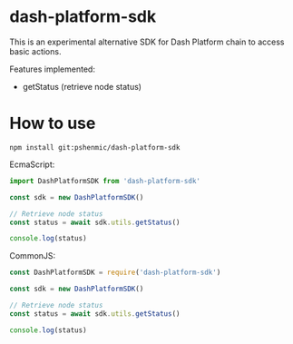 # dash-platform-sdk

This is an experimental alternative SDK for Dash Platform chain to access basic actions.


Features implemented:

* getStatus (retrieve node status)


# How to use

`npm install git:pshenmic/dash-platform-sdk`


EcmaScript:
```javascript
import DashPlatformSDK from 'dash-platform-sdk'

const sdk = new DashPlatformSDK()

// Retrieve node status
const status = await sdk.utils.getStatus()

console.log(status)
```

CommonJS:
```javascript
const DashPlatformSDK = require('dash-platform-sdk')

const sdk = new DashPlatformSDK()

// Retrieve node status
const status = await sdk.utils.getStatus()

console.log(status)
```
